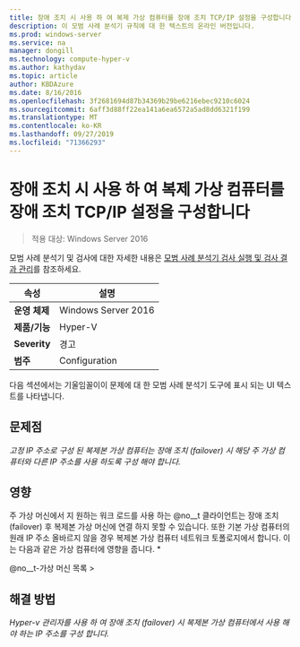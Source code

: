 ```yaml
---
title: 장애 조치 시 사용 하 여 복제 가상 컴퓨터를 장애 조치 TCP/IP 설정을 구성합니다
description: 이 모범 사례 분석기 규칙에 대 한 텍스트의 온라인 버전입니다.
ms.prod: windows-server
ms.service: na
manager: dongill
ms.technology: compute-hyper-v
ms.author: kathydav
ms.topic: article
author: KBDAzure
ms.date: 8/16/2016
ms.openlocfilehash: 3f2681694d87b34369b29be6216ebec9210c6024
ms.sourcegitcommit: 6aff3d88ff22ea141a6ea6572a5ad8dd6321f199
ms.translationtype: MT
ms.contentlocale: ko-KR
ms.lasthandoff: 09/27/2019
ms.locfileid: "71366293"
---
```

# <a name="configure-the-failover-tcpip-settings-that-you-want-the-replica-virtual-machine-to-use-in-the-event-of-a-failover"></a>장애 조치 시 사용 하 여 복제 가상 컴퓨터를 장애 조치 TCP/IP 설정을 구성합니다

>적용 대상: Windows Server 2016
 
모범 사례 분석기 및 검사에 대한 자세한 내용은 [모범 사례 분석기 검사 실행 및 검사 결과 관리](https://go.microsoft.com/fwlink/p/?LinkID=223177)를 참조하세요.  
  
|속성|설명|  
|-|-|  
|**운영 체제**|Windows Server 2016|  
|**제품/기능**|Hyper-V|  
|**Severity**|경고|  
|**범주**|Configuration|  
  
다음 섹션에서는 기울임꼴이이 문제에 대 한 모범 사례 분석기 도구에 표시 되는 UI 텍스트를 나타냅니다.
  
## <a name="issue"></a>문제점  
*고정 IP 주소로 구성 된 복제본 가상 컴퓨터는 장애 조치 (failover) 시 해당 주 가상 컴퓨터와 다른 IP 주소를 사용 하도록 구성 해야 합니다.*  
  
## <a name="impact"></a>영향  
주 가상 머신에서 지 원하는 워크 로드를 사용 하는 @no__t 클라이언트는 장애 조치 (failover) 후 복제본 가상 머신에 연결 하지 못할 수 있습니다. 또한 기본 가상 컴퓨터의 원래 IP 주소 올바르지 않을 경우 복제본 가상 컴퓨터 네트워크 토폴로지에서 합니다. 이는 다음과 같은 가상 컴퓨터에 영향을 줍니다. *  
  
@no__t-가상 머신 목록 >  
  
## <a name="resolution"></a>해결 방법  
*Hyper-v 관리자를 사용 하 여 장애 조치 (failover) 시 복제본 가상 컴퓨터에서 사용 해야 하는 IP 주소를 구성 합니다.*  
  


